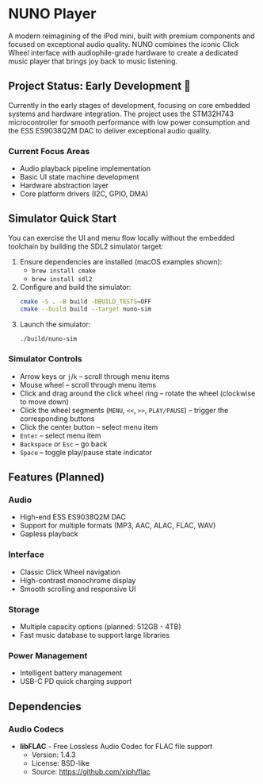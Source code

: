 # NUNO Player

A modern reimagining of the iPod mini, built with premium components and focused on exceptional audio quality. NUNO combines the iconic Click Wheel interface with audiophile-grade hardware to create a dedicated music player that brings joy back to music listening.

## Project Status: Early Development 🚧

Currently in the early stages of development, focusing on core embedded systems and hardware integration. The project uses the STM32H743 microcontroller for smooth performance with low power consumption and the ESS ES9038Q2M DAC to deliver exceptional audio quality.

### Current Focus Areas
- Audio playback pipeline implementation
- Basic UI state machine development
- Hardware abstraction layer
- Core platform drivers (I2C, GPIO, DMA)

## Simulator Quick Start

You can exercise the UI and menu flow locally without the embedded toolchain by building the SDL2 simulator target:

1. Ensure dependencies are installed (macOS examples shown):
   - `brew install cmake`
   - `brew install sdl2`
2. Configure and build the simulator:
   ```bash
   cmake -S . -B build -DBUILD_TESTS=OFF
   cmake --build build --target nuno-sim
   ```
3. Launch the simulator:
   ```bash
   ./build/nuno-sim
   ```

### Simulator Controls
- Arrow keys or `j`/`k` – scroll through menu items
- Mouse wheel – scroll through menu items
- Click and drag around the click wheel ring – rotate the wheel (clockwise to move down)
- Click the wheel segments (`MENU`, `<<`, `>>`, `PLAY/PAUSE`) – trigger the corresponding buttons
- Click the center button – select menu item
- `Enter` – select menu item
- `Backspace` or `Esc` – go back
- `Space` – toggle play/pause state indicator

## Features (Planned)

### Audio
- High-end ESS ES9038Q2M DAC
- Support for multiple formats (MP3, AAC, ALAC, FLAC, WAV)
- Gapless playback

### Interface
- Classic Click Wheel navigation
- High-contrast monochrome display
- Smooth scrolling and responsive UI

### Storage
- Multiple capacity options (planned: 512GB - 4TB)
- Fast music database to support large libraries

### Power Management
- Intelligent battery management
- USB-C PD quick charging support

## Dependencies

### Audio Codecs
- **libFLAC** - Free Lossless Audio Codec for FLAC file support
  - Version: 1.4.3
  - License: BSD-like
  - Source: https://github.com/xiph/flac
